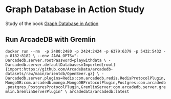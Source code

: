 # Graph Database in Action Study

Study of the book [Graph Database in Action](https://www.manning.com/books/graph-databases-in-action)

## Run ArcadeDB with Gremlin

``
docker run --rm  -p 2480:2480 -p 2424:2424 -p 6379:6379 -p 5432:5432 -p 8182:8182 \
    --env JAVA_OPTS="-Darcadedb.server.rootPassword=playwithdata \
    -Darcadedb.server.defaultDatabases=Imported[root]{import:https://github.com/ArcadeData/arcadedb-datasets/raw/main/orientdb/OpenBeer.gz} \
    -Darcadedb.server.plugins=Redis:com.arcadedb.redis.RedisProtocolPlugin,MongoDB:com.arcadedb.mongo.MongoDBProtocolPlugin,Postgres:com.arcadedb.postgres.PostgresProtocolPlugin,GremlinServer:com.arcadedb.server.gremlin.GremlinServerPlugin" \
arcadedata/arcadedb:latest
``